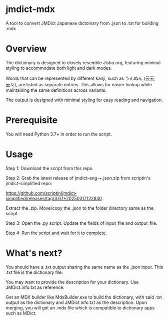 # jmdict-mdx
A tool to convert JMDict Japanese dictoinary from .json to .txt for building .mdx

# Overview
The dictionary is designed to closely resemble Jisho.org, featuring minimal styling to accommodate both light and dark modes.

Words that can be represented by different kanji, such as うんぬん (云云, 云々), are listed as separate entries. This allows for easier lookup while maintaining the same definitions across variants.

The output is designed with minimal styling for easy reading and navigation.

# Prerequisite
You will need Python 3.7+ in order to run the script.

# Usage
Step 1: Download the script from this repo.

Step 2: Grab the latest release of jmdict-eng-<version>+<time>.json.zip from scriptin's jmdict-simplified repo:

https://github.com/scriptin/jmdict-simplified/releases/tag/3.6.1+20250317122830

Extract the .zip. Move/copy the .json to the folder directory same as the script.

Step 3: Open the .py script. Update the fields of input_file and output_file.

Step 4: Run the script and wait for it to complete.

# What's next?
You should have a .txt output sharing the same name as the .json input. This .txt file is the dictionary file.

You may want to provide the description for your dictionary. Use JMDict.info.txt as reference.

Get an MDX builder like MdxBuilder.exe to build the dictionary, with said .txt output as the dictionary and JMDict.info.txt as the description. Upon merging, you will get an .mdx file which is compatible to dictionary apps such as MDict.
